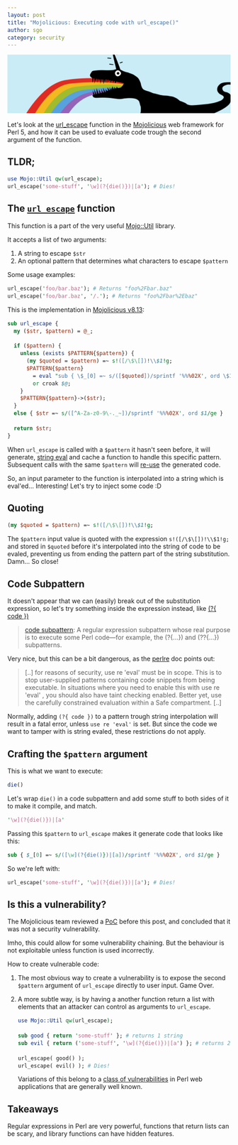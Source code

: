 ```yaml
---
layout: post
title: "Mojolicious: Executing code with url_escape()"
author: sgo
category: security
---
```

![failraptor](/images/failraptor.png)

Let's look at the 
[url_escape](https://mojolicious.org/perldoc/Mojo/Util#url_escape) function in
the [Mojolicious](https://mojolicious.org/) web framework for Perl 5, and how it
can be used to evaluate code trough the second argument of the function.

## TLDR;
```perl
use Mojo::Util qw(url_escape);
url_escape('some-stuff', '\w](?{die()})|[a'); # Dies!
```

## The [`url_escape`](https://mojolicious.org/perldoc/Mojo/Util#url_escape) function

This function is a part of the very useful [Mojo::Util](https://mojolicious.org/perldoc/Mojo/Util) library.

It accepts a list of two arguments:
1. A string to escape `$str`
2. An optional pattern that determines what characters to escape `$pattern`

Some usage examples:

```perl
url_escape('foo/bar.baz'); # Returns "foo%2Fbar.baz"
url_escape('foo/bar.baz', '/.'); # Returns "foo%2Fbar%2Ebaz"
```


This is the implementation in [Mojolicious v8.13](https://github.com/mojolicious/mojo/blob/v8.13/lib/Mojo/Util.pm#L339..L354):

```perl
sub url_escape {
  my ($str, $pattern) = @_;

  if ($pattern) {
    unless (exists $PATTERN{$pattern}) {
      (my $quoted = $pattern) =~ s!([/\$\[])!\\$1!g;
      $PATTERN{$pattern}
        = eval "sub { \$_[0] =~ s/([$quoted])/sprintf '%%%02X', ord \$1/ge }"
        or croak $@;
    }
    $PATTERN{$pattern}->($str);
  }
  else { $str =~ s/([^A-Za-z0-9\-._~])/sprintf '%%%02X', ord $1/ge }

  return $str;
}
```


When `url_escape` is called with a `$pattern` it hasn't seen before, it will
generate, [string eval](https://perldoc.perl.org/functions/eval.html#String-eval) and cache a function to handle this specific pattern.
Subsequent calls with the same `$pattern` will [re-use](https://github.com/mojolicious/mojo/commit/a7cdf6fb2c60c28ac4ab9ffad0e528bb23b0f7b8) the generated code.

So, an input parameter to the function is interpolated into a string which is
eval'ed... Interesting! Let's try to inject some code :D

## Quoting

```perl
(my $quoted = $pattern) =~ s!([/\$\[])!\\$1!g;
```

The `$pattern` input value is quoted with the expression `s!([/\$\[])!\\$1!g;`
and stored in `$quoted` before it's interpolated into the string of code to be
evaled, preventing us from ending the pattern part of the string substitution.
Damn... So close!


## Code Subpattern

It doesn't appear that we can (easily) break out of the substitution expression,
so let's try something inside the expression instead, like [(?{
code })](https://perldoc.perl.org/perlre.html#%28%3f%7b-code-%7d%29)


> [code subpattern](https://perldoc.perl.org/perlglossary.html#code-subpattern):
> A regular expression subpattern whose real purpose is to execute some Perl
> code—for example, the (?{...}) and (??{...}) subpatterns.

Very nice, but this can be a bit dangerous, as the
[perlre](https://perldoc.perl.org/perlre.html#%28%3f%7b-code-%7d%29) doc points
out:

> [..] for reasons of security, use re 'eval' must be in scope. This is to stop
> user-supplied patterns containing code snippets from being executable. In
> situations where you need to enable this with use re 'eval' , you should also
> have taint checking enabled. Better yet, use the carefully constrained
> evaluation within a Safe compartment. [..]

Normally, adding `(?{ code })` to a pattern trough string interpolation will
result in a fatal error, unless `use re 'eval'` is set. But since the
code we want to tamper with is string evaled, these restrictions do not
apply. 

## Crafting the `$pattern` argument

This is what we want to execute:
```perl
die()
```

Let's wrap `die()` in a code subpattern and add some stuff to both sides of it to make it compile, and match.

```perl
'\w](?{die()})|[a'
```

Passing this `$pattern` to `url_escape` makes it generate code that looks like this:

```perl
sub { $_[0] =~ s/([\w](?{die()})|[a])/sprintf '%%%02X', ord $1/ge }
```

So we're left with:

```perl
url_escape('some-stuff', '\w](?{die()})|[a'); # Dies!
```

## Is this a vulnerability? 

The Mojolicious team reviewed a
[PoC](/assets/bcb314da8be677049c40d8a4601fb5c1c133ad3637ad9a4bb5caf83b39603a70-mojo-url-escape.pl)
before this post, and concluded that it was not a security vulnerability.

Imho, this could allow for some vulnerability chaining. But the behaviour is not
exploitable unless function is used incorrectly.

How to create vulnerable code:

1. The most obvious way to create a vulnerability is to expose the second
   `$pattern` argument of `url_escape` directly to user input. Game
   Over.
   
2. A more subtle way, is by having a another function return a list with
   elements that an attacker can control as arguments to `url_escape`.
   
   ```perl
   use Mojo::Util qw(url_escape);
   
   sub good { return 'some-stuff' }; # returns 1 string
   sub evil { return ('some-stuff', '\w](?{die()})|[a') }; # returns 2 strings
   
   url_escape( good() ); 
   url_escape( evil() ); # Dies!
   ```
   
   Variations of this belong to a [class of
   vulnerabilities](https://blog.gerv.net/2014/10/new-class-of-vulnerability-in-perl-web-applications/)
   in Perl web applications that are generally well known.


## Takeaways

Regular expressions in Perl are very powerful, functions that return lists can
be scary, and library functions can have hidden features.



